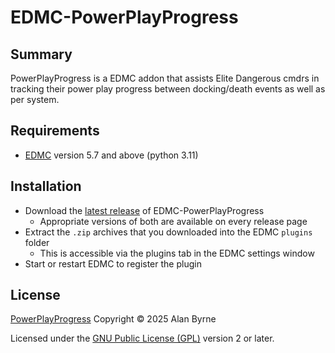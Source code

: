 # EDMC-PowerPlayProgress

## Summary

PowerPlayProgress is a EDMC addon that assists Elite Dangerous cmdrs in tracking their power play progress between docking/death events as well as per system.

## Requirements
* [EDMC] version 5.7 and above (python 3.11)

## Installation

* Download the [latest release] of EDMC-PowerPlayProgress
  * Appropriate versions of both are available on every release page
* Extract the `.zip` archives that you downloaded into the EDMC `plugins` folder
  * This is accessible via the plugins tab in the EDMC settings window
* Start or restart EDMC to register the plugin

## License

[PowerPlayProgress] Copyright © 2025 Alan Byrne

Licensed under the [GNU Public License (GPL)][GPLv2] version 2 or later.

[EDMC]: https://github.com/EDCD/EDMarketConnector/wiki
[PowerPlayProgress]: https://github.com/alby666/EDMC-PowerPlayProgress
[latest release]: https://github.com/alby666/EDMC-PowerPlayProgress/releases/latest
[GPLv2]: http://www.gnu.org/licenses/gpl-2.0.html

